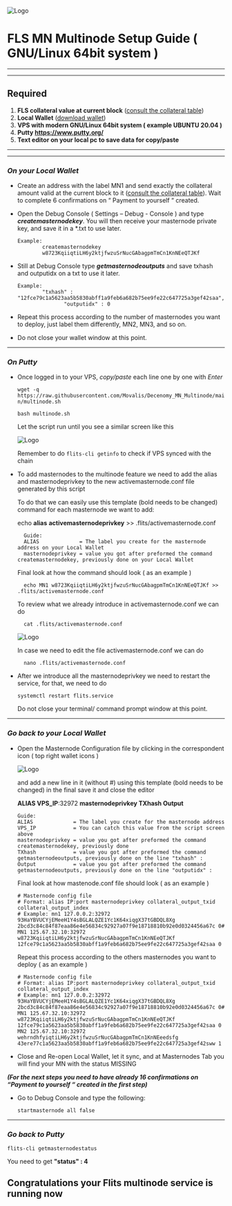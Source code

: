 ![Logo](https://cdn.discordapp.com/attachments/1057646100225462303/1057680243198001303/Decenomy_multinode_guide.png)


# FLS MN Multinode Setup Guide ( GNU/Linux 64bit system )
***
***
## Required
1) **FLS collateral value at current block** ([consult the collateral table](https://github.com/decenomy/FLS#rewards-breakdown))
2) **Local Wallet** ([download wallet](https://github.com/decenomy/FLS/releases/latest))
3) **VPS with modern GNU/Linux 64bit system ( example UBUNTU 20.04 )**
4) **Putty https://www.putty.org/**
5) **Text editor on your local pc to save data for copy/paste**
***
***

### ***On your Local Wallet***
* Create an address with the label MN1 and send exactly the collateral amount valid at the current block to it ([consult the collateral table](https://github.com/decenomy/FLS#rewards-breakdown)). Wait to complete 6 confirmations on “ Payment to yourself “ created.

* Open the Debug Console ( Settings – Debug - Console ) and type ***createmasternodekey***.
You will then receive your masternode private key, and save it in a *.txt to use later.
  ```
  Example:
          createmasternodekey
          w8723KqiiqtiLH6y2ktjfwzuSrNucGAbagpmTmCn1KnNEeQTJKf
* Still at Debug Console type ***getmasternodeoutputs*** and save txhash and outputidx on a txt to use it later.
  ```
  Example:
          "txhash" : "12fce79c1a5623aa5b5830abff1a9feb6a682b75ee9fe22c647725a3gef42saa",
		         "outputidx" : 0

* Repeat this process according to the number of masternodes you want to deploy, just label them differently, MN2, MN3, and so on.

* Do not close your wallet window at this point.

***

### ***On Putty***

* Once logged in to your VPS, *copy/paste* each line one by one with *Enter*

	`wget -q https://raw.githubusercontent.com/Movalis/Decenomy_MN_Multinode/main/multinode.sh`

	`bash multinode.sh`


	Let the script run until you see a similar screen like this

  ![Logo](https://cdn.discordapp.com/attachments/1057646100225462303/1057666832967946361/DSW_Multinode_script.png)

    Remember to do `flits-cli getinfo` to check if VPS synced with the chain

* To add masternodes to the multinode feature we need to add the alias and masternodeprivkey to the new activemasternode.conf file generated by this script

	To do that we can easily use this template (bold needs to be changed) command for each masternode we want to add:

	echo **alias** **activemasternodeprivkey** >> .flits/activemasternode.conf
	
		Guide:
		ALIAS             = The label you create for the masternode address on your Local Wallet
		masternodeprivkey = value you got after preformed the command createmasternodekey, previously done on your Local Wallet
   
 	Final look at how the command should look ( as an example )
   
		echo MN1 w8723KqiiqtiLH6y2ktjfwzuSrNucGAbagpmTmCn1KnNEeQTJKf >> .flits/activemasternode.conf

	To review what we already introduce in activemasternode.conf we can do 

		cat .flits/activemasternode.conf

	![Logo](https://cdn.discordapp.com/attachments/1057646100225462303/1057666866681757696/cat_activemasternode.png)
		
	In case we need to edit the file activemasternode.conf we can do

		nano .flits/activemasternode.conf

* After we introduce all the masternodeprivkey we need to restart the service, for that, we need to do

	`systemctl restart flits.service`

   
	Do not close your terminal/ command prompt window at this point.

***

### ***Go back to your Local Wallet***

* Open the Masternode Configuration file by clicking in the correspondent icon ( top right wallet icons ) 

  ![Logo](https://cdn.discordapp.com/attachments/1057646100225462303/1057649522936922242/DSW_masternode_conf.png)

  and add a new line in it (without #) using this template (bold needs to be changed) in the final save it and close the editor

  **ALIAS VPS_IP**:32972 **masternodeprivkey TXhash Output**

	  Guide:
	  ALIAS             = The label you create for the masternode address
	  VPS_IP            = You can catch this value from the script screen above
	  masternodeprivkey = value you got after preformed the command createmasternodekey, previously done
	  TXhash            = value you got after preformed the command getmasternodeoutputs, previously done on the line "txhash" :
	  Output            = value you got after preformed the command getmasternodeoutputs, previously done on the line "outputidx" :


     Final look at how mastenode.conf file should look ( as an example )
   
	  # Masternode config file
	  # Format: alias IP:port masternodeprivkey collateral_output_txid collateral_output_index
	  # Example: mn1 127.0.0.2:32972 93HaYBVUCYjEMeeH1Y4sBGLALQZE1Yc1K64xiqgX37tGBDQL8Xg 2bcd3c84c84f87eaa86e4e56834c92927a07f9e18718810b92e0d0324456a67c 0#
	  MN1 125.67.32.10:32972 w8723KqiiqtiLH6y2ktjfwzuSrNucGAbagpmTmCn1KnNEeQTJKf 12fce79c1a5623aa5b5830abff1a9feb6a682b75ee9fe22c647725a3gef42saa 0
	
     Repeat this process according to the others masternodes you want to deploy ( as an example )

	  # Masternode config file
	  # Format: alias IP:port masternodeprivkey collateral_output_txid collateral_output_index
	  # Example: mn1 127.0.0.2:32972 93HaYBVUCYjEMeeH1Y4sBGLALQZE1Yc1K64xiqgX37tGBDQL8Xg 2bcd3c84c84f87eaa86e4e56834c92927a07f9e18718810b92e0d0324456a67c 0#
	  MN1 125.67.32.10:32972 w8723KqiiqtiLH6y2ktjfwzuSrNucGAbagpmTmCn1KnNEeQTJKf 12fce79c1a5623aa5b5830abff1a9feb6a682b75ee9fe22c647725a3gef42saa 0
	  MN2 125.67.32.10:32972 wehrndhfyiqtiLH6y2ktjfwzuSrNucGAbagpmTmCn1KnNEeedsfg 43ere77c1a5623aa5b5830abff1a9feb6a682b75ee9fe22c647725a3gef42sww 1

* Close and Re-open Local Wallet, let it sync, and at Masternodes Tab you will find your MN with the status MISSING

	
***(For the next steps you need to have already 16 confirmations on “Payment to yourself “ created in the first step)***


* Go to Debug Console and type the following:

    `startmasternode all false`
***

### ***Go back to Putty***

   `flits-cli getmasternodestatus`

You need to get **"status" : 4**

## Congratulations your Flits multinode service is running now
